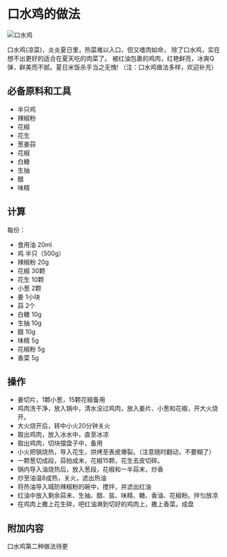 # 口水鸡的做法


![口水鸡](口水鸡/口水鸡.jpg)



口水鸡(凉菜)，炎炎夏日里，热菜难以入口，但又嗜肉如命，
除了口水鸡，实在想不出更好的适合在夏天吃的肉菜了。
被红油包裹的鸡肉，红艳鲜亮，冰爽Q弹，鲜美而不腻。夏日米饭杀手当之无愧!
（注：口水鸡做法多样，欢迎补充）

## 必备原料和工具


- 半只鸡
- 辣椒粉
- 花椒
- 花生
- 葱姜蒜
- 花椒
- 白糖
- 生抽
- 醋
- 味精
## 计算


每份：

- 食用油   20ml
- 鸡     半只（500g）         
- 辣椒粉   20g
- 花椒     30颗   
- 花生     10颗
- 小葱     2颗
- 姜       1小块
- 蒜       2个 
- 白糖     10g
- 生抽     10g
- 醋       10g
- 味精     5g
- 花椒粉   5g
- 香菜     5g
## 操作


- 姜切片，1颗小葱，15颗花椒备用
- 鸡肉洗干净，放入锅中，清水没过鸡肉，放入姜片、小葱和花椒，开大火烧开。
- 大火烧开后，转中小火20分钟关火
- 取出鸡肉，放入冰水中，直至冰凉
- 取出鸡肉，切块摆盘子中，备用
- 小火把锅烧热，导入花生，烘烤至表皮爆裂。（注意随时翻动，不要糊了）
- 一颗葱切成段，蒜拍成末，花椒15颗，花生去皮切碎。
- 锅内导入油烧热后，放入葱段，花椒和一半蒜末，炒香
- 炒至油温8成热，关火，滤出热油
- 将热油导入城防辣椒粉的碗中，搅拌，并滤出红油
- 红油中放入剩余蒜末、生抽、醋、盐、味精、糖、香油、花椒粉。拌匀放凉
- 在鸡肉上撒上花生碎，吧红油淋到切好的鸡肉上，撒上香菜。成盘


## 附加内容
口水鸡第二种做法待更



